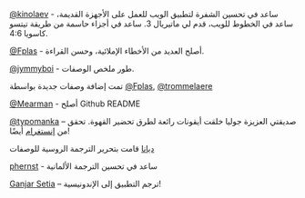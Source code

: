 [@kinolaev](https://github.com/kinolaev) - ساعد في تحسين الشفرة لتطبيق الويب للعمل على الأجهزة القديمة، ساعد في الخطوط للويب، قدم لي ماتيريال 3. ساعد في أجزاء حاسمة من طريقة تيتسو كاسويا 4:6.


[@Fplas](https://github.com/Fplas) - أصلح العديد من الأخطاء الإملائية، وحسن القراءة.

[@jymmyboi](https://github.com/jymmyboi) - طور ملخص الوصفات.

تمت إضافة وصفات جديدة بواسطة [@Fplas](https://github.com/Fplas), [@trommelaere](https://github.com/trommelaere)

[@Mearman](https://github.com/Mearman) - أصلح Github README

[@typomanka](https://github.com/typomanka) – صديقتي العزيزة جوليا خلقت أيقونات رائعة لطرق تحضير القهوة. تحقق من [إنستغرام](https://www.instagram.com/typomanka/) أيضًا!

[ديانا](https://diana.karliner.pro/) قامت بتحرير الترجمة الروسية للوصفات

[phernst](https://github.com/phernst) - ساعد في تحسين الترجمة الألمانية

[Ganjar Setia](https://github.com/ganjarsetia) – ترجم التطبيق إلى الإندونيسية!

